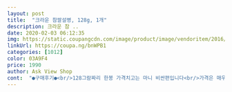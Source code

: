 ```yaml
---
layout: post 
title:  "크라운 참쌀설병, 128g, 1개" 
description: 크라운 참 ..
date: 2020-02-03 06:12:35 
img: https://static.coupangcdn.com/image/product/image/vendoritem/2016/04/12/3000138295/e4aea6a4-7217-4ae3-9081-0d3677348ac9.jpg 
linkUrl: https://coupa.ng/bnWPB1 
categories: [1012] 
color: 03A9F4 
price: 1990 
author: Ask View Shop 
cont:  "●구매후기●<br/>128그람짜리 한봉 가격치고는 마니 비싼편입니다<br/>가격은 매우 저렴한 것 같아요.<br/> 요즘 과자 가격이 많이 올라서 과자 먹기도 부담스러워서 그돈 모와서 프로틴사지 하는데 이과자는 저렴해서 너무 좋은 것같아요.<br/> 그리고 과자는 한봉 뜯으면 빨리 다 먹어야 하는데 이건 소분되어 있어서 하루에 한개 씩 먹어도 좋아서 입이 심심할 때 도움이 도움이 많이 될 것 같아요.<br/> 다만 전 돼지시끼라 음식 있는 것을 못참아서 하루에 다먹었어요... <br/>몇개 부모님 좀 드리고 정신 차리고 보니까 다 먹었더라고요.<br/> 매번 난 음식있는 꼴을 못보니까 과자 아예 안사야지! 하고는  충동구매하고 다 먹어 버리는 것 같네요... <br/>그래도 진짜 가끔 그러고 평소에는 과자 잘 안먹어서 다행인것같아요ㅎㅎ<br/>가까이 전달될수 있기를 바랍니당<br/>가장 그토록<br/>가장 큰 축복으로 생각하며<br/>가족 모두가 공통적으로 즐겨먹는 과자에요<br/>가족들과의 만남이<br/>가족이 좋아하는 크라운 참쌀 설병이 가장 눈에 띄어<br/>감사합니당 ~ ♡<br/>감칠맛의 풍미가 입안가득 번지네용<br/>개인 각각 몸 체질, 식성에 따라 다를수 있겠지만<br/>과자 크기는 근데 그렇게 큰편은 아닌 것같아요.<br/> 어릴 때는 저거 한입에 못넣어서 조금씩 먹어야했는데 이번에 혹시나 하는 마음에 한입에 넣어봤는데 다 들어가더라고요... <br/>ㅎㅎ 예전보다 사이즈가 좀 작아진 기분이 들어요 아니라면 제가 그만큼 큰걸수도 있겠네요.<br/> 개인적으로는 손가락 한개정도 크기였어요.<br/><br/>구름가듯 ~~<br/>구수한 누룽지 맛도 나고 오도독하고 바삭바삭한 식감과 더불어 과하지 않은 단짠이 조화로운 쌀과자입니다<br/>그냥<br/>그동안 잘 지내는지 안부를 전해보려구용<br/>그래서 멀리서 떨어져 지내는<br/>그렇게<br/>그리고 매운맛이 강한 자연스러운 매운맛의 불닭볶음면이나<br/>그리고 크라운 참쌀 설병을 좋아한답니당<br/>기름기 거의 없는 건강한 맛임에도 불구하고 계속 땡기네요ㅠㅠ<br/>기적처럼<br/>꿈꿔왔던<br/>꿈을 향해<br/>나 가진만큼 만족하고<br/>남녀노소 누구나 즐길수 있는 국민간식 ~<br/>남의것 탐하지도 보지도 아니하고<br/>낱개포장이어서 외출시에도 간편하게 휴대하며 즐길수<br/>너무 만족해용<br/>너무 맛있어<br/>너무 맛있어 한번 먹으면 계속 먹게되는 중독적인<br/>너무도 소중한<br/>노력한만큼의<br/>누구나 한번쯤 먹어본 그 쌀과자라고 생각하시면 좋아요!<br/>누구하나 마음 아프게 아니하고<br/>느끼하지 않네용<br/>다 먹구<br/>다른 맛있는 과자들을 다이어트의 최대의 적이라고 생각하는건<br/>다른 맛있는 과자들을 적절히 잘 활용하면 다이어트에 많은<br/>다만 저는 용량체크를 제대로 하지 않았네요:;;<br/>다이어트 꼭 성공하여 언제나 건강하고<br/>다이어트 하기 힘들겠네용<br/>다이어트도 하구용<br/>다이어트의 최대의 적이라고도 하는데용<br/>단 주의사항 한가지는 크라운 참쌀 설병을 드실시<br/>단성애자이기도 하구용<br/>달려가는<br/>담백한 우유나 감미로운 커피와 곁들이시면 더욱 더<br/>담번에는 대용량으로 구매해야겠어요<br/>도움을 받을수 있답니당<br/>도전해왔던<br/>동그랗고 제법 도톰한 과자의 앞부분은 슈가파우더로 코팅이 돼있고  뒷부분은 좀 짭짤한 맛정도?<br/>두봉지를 먹었네용<br/>등두드려주고<br/>떡볶이, 닭발, 곱창등을 너무 좋아한답니당<br/>로켓배송으로 하루만에 도착했구용<br/>리뷰보고 구입했어용<br/>마음을 전해보는건 어떨까용?<br/>마음이 허전하구 혼란스러워 마음의 힐링을 위해<br/>마트가면  종종 집어오는 쌀과자가 있어요<br/>마트나 편의점보다 저렴하여 쿠팡에서 리뷰보고<br/>많은 양이네용<br/>맛도 좋구용<br/>맛은 누구나 알고 있는 그 맛이라고 생각하시면 될것같아요.<br/> 동그란 과자에 흰 설탕? 같은데 묻어 있어요.<br/> 과자에 짠맛이 좀 있는 편이라 달달한 설탕 부분과 함께 먹으면 단짠단짠해서 맛있게 먹을 수 있어요.<br/> 그렇다고 엄청 짜거나 엄청 달은 것도 아니어서 누구나 부담없이 먹을 수 있는 과자라고 생각해요.<br/> 어르신들도 먹기 좋고 아이들도 먹기 좋은 것 같아요.<br/> 동그란 과자 부분이 단단하긴한데 입에 넣고 있으면 금방 부드러워지는 느낌이에요.<br/> 개인적으로 단단한 과자를입에서 사르르 녹여 먹는 것을 좋아하는데 제 취향에 적합했어요.<br/><br/>맛의 풍미를 즐기실수 있습니당<br/>맛인데용<br/>맛있게 먹구<br/>맛있네용<br/>맛있는 과자 좋아하는 우리가족 필수품이예용<br/>맛있는 과자들이 나와 있는데 그중 사랑하는 우리<br/>맛있는 과자를 좋아하는 매니아로서<br/>맛있는 과자를 쿠팡 검색창에 검색해보니 다양한<br/>맛좋은 쌀은 사양토에서 물이 맑고 주야의 온도차가 큰곳<br/>망설임없이 구입하세용<br/>매우 행복한시대를 살고있어 다행이예용<br/>맺었으면<br/>먹다보니<br/>먹으면 먹을수록<br/>며칠전에 구매하고 사진도 못찍었는데 지금 딱 한봉지 남아있네요<br/>모든 일들<br/>목막힘이 있을수 있으니 그럴땐 칼로리 걱정없는<br/>목표를 향해<br/>물과함께 섭취하십시오<br/>물흐르듯 ~~<br/>미○ 이라는 쌀과자인데 이런 종류의 쌀과자 맛은 거의 비슷하더라구요<br/>바이러스 감염 사례가 없는 건강하고 행복한<br/>받았네용<br/>북위 40도 이상의 지역에서 생산하는 맛좋은 쌀만을<br/>불평불만속에서 살아왔는지<br/>브레드 또는 떡 만두등 라면, 짜장면, 고기, 국이나 찌개,<br/>비상시국인데 하루빨리 코로나19가 퇴치되어<br/>사랑하는 연인에게 친구에게 크라운 참쌀 설병으로<br/>사랑하는 우리<br/>사랑하는 우리 가족들에게<br/>사랑하는 우리 가족은 다이어트중인데용<br/>사랑하는 우리 남편 홧 ~팅 !<br/>사랑하는 우리 남편~<br/>사랑하는 우리 남편에게<br/>사랑하는 우리 남편에게 전화를 걸어<br/>사랑하며<br/>사용한 참쌀 설병의 바삭바삭한 식감과 달콤하고 고소한<br/>사회가 되었으면 좋겠습니당<br/>살아용 ~~우리 모두 ♡<br/>삶에 지치고 바쁜일상을 보내고 있는<br/>상자를 열어보니 크라운 참쌀 설병 한봉지가 안전하게<br/>소망하고<br/>소중한분들께 부담없이 선물해도 좋을듯용<br/>식단관리한다고 하는데 자꾸 입은 심심해지고... <br/>그렇다고 과자 한봉 뜯으면 다 먹을 것같아서 소분되어있는 과자를 찾다가 저렴하게 쌀과자가 올라와있어서 주문했습니다.<br/> 낱개로 포장되어있어서 하루에 한두개씩 정도는 먹어줘도 괜찮을 것같았어요.<br/> 어릴 때 할머니 댁에 가면 저 쌀과자가 있어서 주섬주섬 먹었는데... <br/>.<br/>얼마전에 할머니 댁에 가니까 쌀과자가 계속 있더라고요.<br/> 저랑 사촌들이랑 야금야금 먹다가 왔던 추억까지 있어서 더 먹고 싶었던것같아요.<br/><br/>싶은 오늘이네용<br/>아름다운 시선으로 바라볼줄 알며<br/>아이스크림, 요구르트 같은 유제품과 커피, 사탕, 패스트푸드,<br/>앞으로 하시는 사업 더욱 번창하시길 바래용<br/>앞으로도<br/>앞으로도 변함없는 크라운 참쌀 설병 사랑 꾸준히 계속<br/>앞으로도 품질좋고 안전한 먹거리로 소비자들에게<br/>양이 많아 좋네용<br/>어느새<br/>역시 배송은 쿠팡이 제일인듯용<br/>연한 브라운 컬러를 지닌 먹는이로 하여금 충분히<br/>예전에는 너무 힘들게 살았는데<br/>올 한해는<br/>왜그리 현실에 만족하지 못하고<br/>요즘 전 세계적으로 코로나19로 인해<br/>용량은 128g  10p<br/>우리 가족을 위해<br/>우리 모두 행복하게 살아용 ~~<br/>유통기한은 최근상품으로 보내주셨네용<br/>윤기나고 동그란 모양에 먹음직스런 화이트 컬러와<br/>의미가 없어용<br/>이 세상의 모든 사물을<br/>이 아름다운 세상에 태어난 것을<br/>이렇게 행복한 시대를 살면서도<br/>이루어졌음<br/>이어질것 같네용<br/>일단 한번 구입해보세용<br/>일석이조의 효과를 보네용<br/>있는 대만의 왕왕그룹과 공동으로 협력개발한 제품으로<br/>있어 좋아용<br/>작게나마<br/>작고 소소한 일에 감사하고<br/>잘 견뎌낼거라고<br/>잘 견뎌왔다고<br/>잘 버텨낼거라고<br/>잘 버텨냈다고<br/>잘 살아갈거라고<br/>잘 살아왔다고<br/>잘 안착해있네용<br/>잠시 쉬어가는 티타임을 가져보는건 어떨까용?<br/>재주문 의사 있어용<br/>저 개인적으론 그렇게 생각하지 않아용<br/>저의 경험상으로는 크라운 참쌀 설병은 신의 한수 라<br/>적극 추천합니당<br/>조금이라도<br/>조금이라도 더 인간다워질수 있도록<br/>조심스럽게 크라운 참쌀 설병 봉지를 개봉하니<br/>좀 작아진거같은 기분은 저뿐만은 아니죠?ㅋㅋ<br/>좀더 행복하고 즐거운 시간을 보내고 ~<br/>좋겠구용<br/>좋겠네용<br/>좋은 결실을<br/>좋은상품 좋은가격 진심으로 감사드려용<br/>주문했어용<br/>중독적인 맛이네용<br/>지금까지<br/>지금은 맛있는 과자가 너무 발달되어<br/>지금은 크라운 참쌀 설병 없으면 제 인생의 아무런<br/>지나친 편견이라고 생각합니당<br/>지치고 바쁜 일상속에서 크라운 참쌀 설병과 함께<br/>집에서나 직장에서나 학교에서 야외활동 캠핑 및 여행갈때<br/>체중조절시에 식욕억제를 위해 너무 많은양의<br/>출출할때나 배고플때<br/>출출할때나 배고플때, 마음이 울적할때나 기분전환이<br/>취향저격인 제품이네용<br/>쿠팡맨의 친절하고 빠른배송 진심으로 감사드려용<br/>쿠팡서 구매한 쌀과자는 다른 브랜드이지만 어차피 맛은 별반 다르지 않을거 알자나요<br/>크라운 제과의 제품으로 쌀과자를 전문으로 생산하고<br/>크라운 참쌀 설병<br/>크라운 참쌀 설병 ♡<br/>크라운 참쌀 설병~<br/>크라운 참쌀 설병과 언제나 함께해용<br/>크라운 참쌀 설병은<br/>크라운 참쌀 설병은 칼로리가 높아<br/>크라운 참쌀 설병은 칼로리가 높아 섭취하지 마십시오<br/>크라운 참쌀 설병을 보내줬네용<br/>크라운 참쌀 설병을 살까 고민하다가 망설이는 분이 계시면<br/>타브랜드 320그람짜리가 마트서 삼천원대 초반임에 비해<br/>토닥 ~<br/>파손된것 하나없이 꼼꼼하게 포장되어 안전하게 잘<br/>포만감도 지속시켜줘<br/>필요할때, 늦은밤 야식이 생각날때<br/>하루 하루를 의미있게 보냈으면 좋겠어용<br/>한번 먹으면 계속 먹게되는<br/>한세트 더 주문해야겠어용<br/>한입 깊게 베어물면<br/>한입 베어물면 슈가파우더 코팅된게 우수수 떨어지는 불상사가 생겨서 저는 봉투채 두번 부러뜨려서 총 8조각으로 만든후에 봉지속 슈가파우더도 깔끔하게 입속으로 톡톡ㅋㅋ<br/>한팩에 10봉지가 들어있는데 이거 맘먹고 먹으면 한자리에서 끝나거든요ㅋㅋ<br/>할 정도로 온 국민의 과자이기에 믿고 구매합니당<br/>햄, 소시지등 누룽지, 각종소스, 각종음료등 초콜릿 제품이나<br/>행복한 미소를 짓게하는 비주얼이네용<br/>호불호도 없을거 같구요 중독성이 장난 아닌게 한봉지 헤치우고 오물오물 씹으면서 그다음 봉지를 또 커팅하게 되거든요<br/>홧 ~팅 하고 싶네용<br/>후회없으실겁니당<br/>" 
---
```

